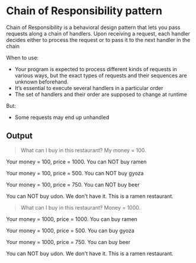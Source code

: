 # Chain of Responsibility pattern

Chain of Responsibility is a behavioral design pattern that lets you pass requests along a chain of handlers. Upon receiving a request, each handler decides either to process the request or to pass it to the next handler in the chain

When to use:
 - Your program is expected to process different kinds of requests in various ways, but the exact types of requests and their sequences are unknown beforehand.
 - It’s essential to execute several handlers in a particular order
 - The set of handlers and their order are supposed to change at runtime

But:
 - Some requests may end up unhandled

## Output

> What can I buy in this restaurant? My money = 100.

Your money = 100, price = 1000. You can NOT buy ramen

Your money = 100, price = 500. You can NOT buy gyoza

Your money = 100, price = 750. You can NOT buy beer

You can NOT buy udon. We don't have it. This is a ramen restaurant.

> What can I buy in this restaurant? Money = 1000.

Your money = 1000, price = 1000. You can buy ramen

Your money = 1000, price = 500. You can buy gyoza

Your money = 1000, price = 750. You can buy beer

You can NOT buy udon. We don't have it. This is a ramen restaurant.
